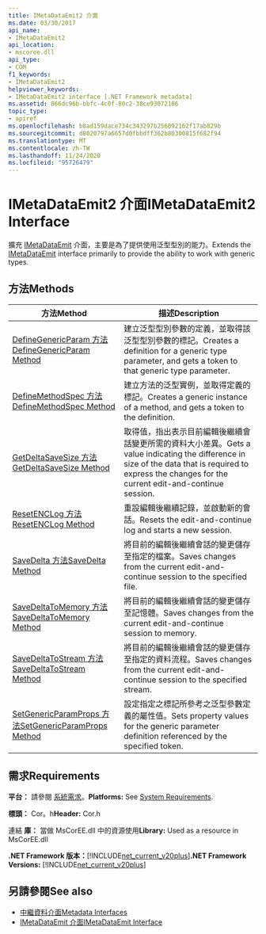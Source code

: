 ```yaml
---
title: IMetaDataEmit2 介面
ms.date: 03/30/2017
api_name:
- IMetaDataEmit2
api_location:
- mscoree.dll
api_type:
- COM
f1_keywords:
- IMetaDataEmit2
helpviewer_keywords:
- IMetaDataEmit2 interface [.NET Framework metadata]
ms.assetid: 866dc96b-bbfc-4c0f-80c2-38ce93072106
topic_type:
- apiref
ms.openlocfilehash: b8ad159dace734c343297b256092162f17ab829b
ms.sourcegitcommit: d8020797a6657d0fbbdff362b80300815f682f94
ms.translationtype: MT
ms.contentlocale: zh-TW
ms.lasthandoff: 11/24/2020
ms.locfileid: "95726479"
---
```

# <a name="imetadataemit2-interface"></a><span data-ttu-id="9d685-102">IMetaDataEmit2 介面</span><span class="sxs-lookup"><span data-stu-id="9d685-102">IMetaDataEmit2 Interface</span></span>

<span data-ttu-id="9d685-103">擴充 [IMetaDataEmit](imetadataemit-interface.md) 介面，主要是為了提供使用泛型型別的能力。</span><span class="sxs-lookup"><span data-stu-id="9d685-103">Extends the [IMetaDataEmit](imetadataemit-interface.md) interface primarily to provide the ability to work with generic types.</span></span>  
  
## <a name="methods"></a><span data-ttu-id="9d685-104">方法</span><span class="sxs-lookup"><span data-stu-id="9d685-104">Methods</span></span>  
  
|<span data-ttu-id="9d685-105">方法</span><span class="sxs-lookup"><span data-stu-id="9d685-105">Method</span></span>|<span data-ttu-id="9d685-106">描述</span><span class="sxs-lookup"><span data-stu-id="9d685-106">Description</span></span>|  
|------------|-----------------|  
|[<span data-ttu-id="9d685-107">DefineGenericParam 方法</span><span class="sxs-lookup"><span data-stu-id="9d685-107">DefineGenericParam Method</span></span>](imetadataemit2-definegenericparam-method.md)|<span data-ttu-id="9d685-108">建立泛型型別參數的定義，並取得該泛型型別參數的標記。</span><span class="sxs-lookup"><span data-stu-id="9d685-108">Creates a definition for a generic type parameter, and gets a token to that generic type parameter.</span></span>|  
|[<span data-ttu-id="9d685-109">DefineMethodSpec 方法</span><span class="sxs-lookup"><span data-stu-id="9d685-109">DefineMethodSpec Method</span></span>](imetadataemit2-definemethodspec-method.md)|<span data-ttu-id="9d685-110">建立方法的泛型實例，並取得定義的標記。</span><span class="sxs-lookup"><span data-stu-id="9d685-110">Creates a generic instance of a method, and gets a token to the definition.</span></span>|  
|[<span data-ttu-id="9d685-111">GetDeltaSaveSize 方法</span><span class="sxs-lookup"><span data-stu-id="9d685-111">GetDeltaSaveSize Method</span></span>](imetadataemit2-getdeltasavesize-method.md)|<span data-ttu-id="9d685-112">取得值，指出表示目前編輯後繼續會話變更所需的資料大小差異。</span><span class="sxs-lookup"><span data-stu-id="9d685-112">Gets a value indicating the difference in size of the data that is required to express the changes for the current edit-and-continue session.</span></span>|  
|[<span data-ttu-id="9d685-113">ResetENCLog 方法</span><span class="sxs-lookup"><span data-stu-id="9d685-113">ResetENCLog Method</span></span>](imetadataemit2-resetenclog-method.md)|<span data-ttu-id="9d685-114">重設編輯後繼續記錄，並啟動新的會話。</span><span class="sxs-lookup"><span data-stu-id="9d685-114">Resets the edit-and-continue log and starts a new session.</span></span>|  
|[<span data-ttu-id="9d685-115">SaveDelta 方法</span><span class="sxs-lookup"><span data-stu-id="9d685-115">SaveDelta Method</span></span>](imetadataemit2-savedelta-method.md)|<span data-ttu-id="9d685-116">將目前的編輯後繼續會話的變更儲存至指定的檔案。</span><span class="sxs-lookup"><span data-stu-id="9d685-116">Saves changes from the current edit-and-continue session to the specified file.</span></span>|  
|[<span data-ttu-id="9d685-117">SaveDeltaToMemory 方法</span><span class="sxs-lookup"><span data-stu-id="9d685-117">SaveDeltaToMemory Method</span></span>](imetadataemit2-savedeltatomemory-method.md)|<span data-ttu-id="9d685-118">將目前的編輯後繼續會話的變更儲存至記憶體。</span><span class="sxs-lookup"><span data-stu-id="9d685-118">Saves changes from the current edit-and-continue session to memory.</span></span>|  
|[<span data-ttu-id="9d685-119">SaveDeltaToStream 方法</span><span class="sxs-lookup"><span data-stu-id="9d685-119">SaveDeltaToStream Method</span></span>](imetadataemit2-savedeltatostream-method.md)|<span data-ttu-id="9d685-120">將目前的編輯後繼續會話的變更儲存至指定的資料流程。</span><span class="sxs-lookup"><span data-stu-id="9d685-120">Saves changes from the current edit-and-continue session to the specified stream.</span></span>|  
|[<span data-ttu-id="9d685-121">SetGenericParamProps 方法</span><span class="sxs-lookup"><span data-stu-id="9d685-121">SetGenericParamProps Method</span></span>](imetadataemit2-setgenericparamprops-method.md)|<span data-ttu-id="9d685-122">設定指定之標記所參考之泛型參數定義的屬性值。</span><span class="sxs-lookup"><span data-stu-id="9d685-122">Sets property values for the generic parameter definition referenced by the specified token.</span></span>|  
  
## <a name="requirements"></a><span data-ttu-id="9d685-123">需求</span><span class="sxs-lookup"><span data-stu-id="9d685-123">Requirements</span></span>  

 <span data-ttu-id="9d685-124">**平台：** 請參閱 [系統需求](../../get-started/system-requirements.md)。</span><span class="sxs-lookup"><span data-stu-id="9d685-124">**Platforms:** See [System Requirements](../../get-started/system-requirements.md).</span></span>  
  
 <span data-ttu-id="9d685-125">**標頭：** Cor。h</span><span class="sxs-lookup"><span data-stu-id="9d685-125">**Header:** Cor.h</span></span>  
  
 <span data-ttu-id="9d685-126">連結 **庫：** 當做 MsCorEE.dll 中的資源使用</span><span class="sxs-lookup"><span data-stu-id="9d685-126">**Library:** Used as a resource in MsCorEE.dll</span></span>  
  
 <span data-ttu-id="9d685-127">**.NET Framework 版本：**[!INCLUDE[net_current_v20plus](../../../../includes/net-current-v20plus-md.md)]</span><span class="sxs-lookup"><span data-stu-id="9d685-127">**.NET Framework Versions:** [!INCLUDE[net_current_v20plus](../../../../includes/net-current-v20plus-md.md)]</span></span>  
  
## <a name="see-also"></a><span data-ttu-id="9d685-128">另請參閱</span><span class="sxs-lookup"><span data-stu-id="9d685-128">See also</span></span>

- [<span data-ttu-id="9d685-129">中繼資料介面</span><span class="sxs-lookup"><span data-stu-id="9d685-129">Metadata Interfaces</span></span>](metadata-interfaces.md)
- [<span data-ttu-id="9d685-130">IMetaDataEmit 介面</span><span class="sxs-lookup"><span data-stu-id="9d685-130">IMetaDataEmit Interface</span></span>](imetadataemit-interface.md)
